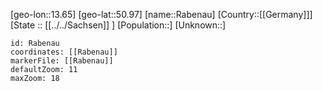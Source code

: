 ﻿---
location: [50.97,13.65]
mapzoom: [7,12] 
mapmarker: city 
type: City
tags:
- geo/City


SpocWebEntityId: 33591
isDeleted: false
confidential: public

---
[geo-lon::13.65]
[geo-lat::50.97]
[name::Rabenau]
[Country::[[Germany]]]
[State :: [[../../Sachsen]] ]
[Population::]
[Unknown::]


```leaflet
id: Rabenau
coordinates: [[Rabenau]]
markerFile: [[Rabenau]]
defaultZoom: 11 
maxZoom: 18
```
